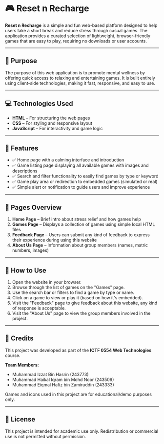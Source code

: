 # 🎮 Reset n Recharge

**Reset n Recharge** is a simple and fun web-based platform designed to help users take a short break and reduce stress through casual games. The application provides a curated selection of lightweight, browser-friendly games that are easy to play, requiring no downloads or user accounts.

---

## 🌟 Purpose

The purpose of this web application is to promote mental wellness by offering quick access to relaxing and entertaining games. It is built entirely using client-side technologies, making it fast, responsive, and easy to use.

---

## 💻 Technologies Used

- **HTML** – For structuring the web pages  
- **CSS** – For styling and responsive layout  
- **JavaScript** – For interactivity and game logic   

---

## 🎯 Features

- ✅ Home page with a calming interface and introduction
- ✅ Game listing page displaying all available games with images and descriptions
- ✅ Search and filter functionality to easily find games by type or keyword
- ✅ Game play area or redirection to embedded games (simulated or real)
- ✅ Simple alert or notification to guide users and improve experience

---

## 📁 Pages Overview

1. **Home Page** – Brief intro about stress relief and how games help  
2. **Games Page** – Displays a collection of games using simple local HTML files   
3. **Feedback Page** – Users can submit any kind of feedback to express their experience during using this website  
4. **About Us Page** – Information about group members (names, matric numbers, images)

---



## 🚀 How to Use

1. Open the website in your browser.
2. Browse through the list of games on the "Games" page.
3. Use the search bar or filters to find a game by type or name.
4. Click on a game to view or play it (based on how it's embedded).
5. Visit the "Feedback" page to give feedback about this website, any kind of response is acceptable.
6. Visit the "About Us" page to view the group members involved in the project.

---

## 🙌 Credits

This project was developed as part of the **ICTF 0554 Web Technologies** course.

**Team Members:**
- Muhammad Izzat Bin Hasrin (243773)
- Muhammad Haikal Iqram bin Mohd Noor (243509) 
- Muhammad Eiqmal Hafiz bin Zamiruddin (243333)

Games and icons used in this project are for educational/demo purposes only.

---

## 📄 License

This project is intended for academic use only. Redistribution or commercial use is not permitted without permission.


